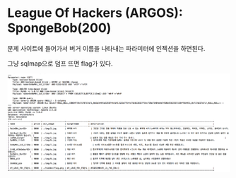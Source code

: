 # League Of Hackers (ARGOS): SpongeBob(200)

문제 사이트에 들어가서 버거 이름을 나타내는 파라미터에 인젝션을 하면된다.

그냥 sqlmap으로 덤프 뜨면 flag가 있다.

![](./img/cap1.png)
